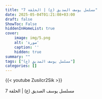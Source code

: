 ```yaml
---
title: "مسلسل يوسف الصديق (ع) | الحلقة 7"
date: 2025-05-04T01:21:08+03:00
draft: false
ShowToc: False
hiddenInHomeList: true
cover:
    image: img/5.png
    alt: 'صورة'
    caption: ''
    hidden: true
summary: ""
tags: ["مسلسل يوسف الصديق (ع)"]
categories: []
---
```


{{< youtube Zusilcr2Sik >}}  
 <br>
مسلسل يوسف الصديق (ع) | الحلقة 7